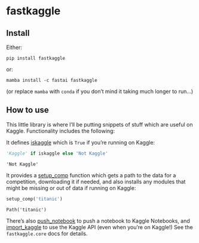 fastkaggle
================

<!-- WARNING: THIS FILE WAS AUTOGENERATED! DO NOT EDIT! -->

## Install

Either:

    pip install fastkaggle

or:

    mamba install -c fastai fastkaggle

(or replace `mamba` with `conda` if you don’t mind it taking much longer
to run…)

## How to use

This little library is where I’ll be putting snippets of stuff which are
useful on Kaggle. Functionality includes the following:

It defines
[iskaggle](https://fastai.github.io/fastkaggle/core.html#iskaggle) which
is `True` if you’re running on Kaggle:

``` python
'Kaggle' if iskaggle else 'Not Kaggle'
```

    'Not Kaggle'

It provides a
[setup_comp](https://fastai.github.io/fastkaggle/core.html#setup_comp)
function which gets a path to the data for a competition, downloading it
if needed, and also installs any modules that might be missing or out of
data if running on Kaggle:

``` python
setup_comp('titanic')
```

    Path('titanic')

There’s also
[push_notebook](https://fastai.github.io/fastkaggle/core.html#push_notebook)
to push a notebook to Kaggle Notebooks, and
[import_kaggle](https://fastai.github.io/fastkaggle/core.html#import_kaggle)
to use the Kaggle API (even when you’re on Kaggle!) See the
`fastkaggle.core` docs for details.
